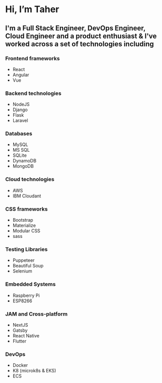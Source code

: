 # Hi, I’m Taher

## I'm a Full Stack Engineer, DevOps Engineer, Cloud Engineer and a product enthusiast & I've worked across a set of technologies including

### Frontend frameworks
- React
- Angular
- Vue

### Backend technologies
- NodeJS
- Django
- Flask
- Laravel

### Databases
- MySQL
- MS SQL
- SQLite
- DynamoDB
- MongoDB

### Cloud technologies
- AWS
- IBM Cloudant

### CSS frameworks
- Bootstrap
- Materialize
- Modular CSS
- sass

### Testing Libraries
- Puppeteer
- Beautiful Soup
- Selenium

### Embedded Systems
- Raspberry Pi
- ESP8266

### JAM and Cross-platform
- NextJS
- Gatsby
- React Native
- Flutter

### DevOps
- Docker
- K8 (microk8s & EKS)
- ECS
